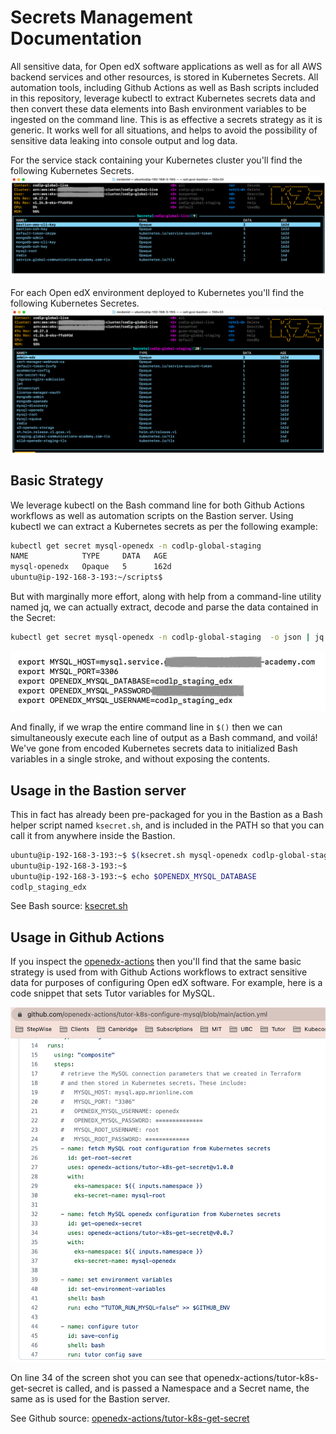 # Secrets Management Documentation

All sensitive data, for Open edX software applications as well as for all AWS backend services and other resources, is stored in Kubernetes Secrets. All automation tools, including Github Actions as well as Bash scripts included in this repository, leverage kubectl to extract Kubernetes secrets data and then convert these data elements into Bash environment variables to be ingested on the command line. This is as effective a secrets strategy as it is generic. It works well for all situations, and helps to avoid the possibility of sensitive data leaking into console output and log data.

For the service stack containing your Kubernetes cluster you'll find the following Kubernetes Secrets.
![K8S Secrets Service Stack](./k8s-secrets-service-stack.png)

For each Open edX environment deployed to Kubernetes you'll find the following Kubernetes Secretes.
![K8S Secrets Open edX List](./k8s-secrets-openedx-list.png)

## Basic Strategy

We leverage kubectl on the Bash command line for both Github Actions workflows as well as automation scripts on the Bastion server. Using kubectl we can extract a Kubernetes secrets as per the following example:

```bash
kubectl get secret mysql-openedx -n codlp-global-staging
NAME            TYPE     DATA   AGE
mysql-openedx   Opaque   5      162d
ubuntu@ip-192-168-3-193:~/scripts$
```

But with marginally more effort, along with help from a command-line utility named jq, we can actually extract, decode and parse the data contained in the Secret:

```bash
kubectl get secret mysql-openedx -n codlp-global-staging  -o json | jq  '.data | map_values(@base64d)' |   jq -r 'keys[] as $k | "export \($k|ascii_upcase)=\(.[$k])"'
```

![K8S Secrets kubectl parsed](./k8s-secrets-kubectl-2.png)

And finally, if we wrap the entire command line in ```$()``` then we can simultaneously execute each line of output as a Bash command, and voilá! We've gone from encoded Kubernetes secrets data to initialized Bash variables in a single stroke, and without exposing the contents.

## Usage in the Bastion server

This in fact has already been pre-packaged for you in the Bastion as a Bash helper script named ```ksecret.sh```, and is included in the PATH so that you can call it from anywhere inside the Bastion.

```bash
ubuntu@ip-192-168-3-193:~$ $(ksecret.sh mysql-openedx codlp-global-staging)
ubuntu@ip-192-168-3-193:~$
ubuntu@ip-192-168-3-193:~$ echo $OPENEDX_MYSQL_DATABASE
codlp_staging_edx
```

See Bash source: [ksecret.sh](../terraform/stacks/modules/ec2_bastion/scripts/ksecret.sh)

## Usage in Github Actions

If you inspect the [openedx-actions](https://github.com/openedx-actions) then you'll find that the same basic strategy is used from with Github Actions workflows to extract sensitive data for purposes of configuring Open edX software. For example, here is a code snippet that sets Tutor variables for MySQL.

![openedx-actions Configure MySQL](./openedx-actions-configure-mysql.png)

On line 34 of the screen shot you can see that openedx-actions/tutor-k8s-get-secret is called, and is passed a Namespace and a Secret name, the same as is used for the Bastion server.

See Github source: [openedx-actions/tutor-k8s-get-secret](https://github.com/openedx-actions/tutor-k8s-get-secret)

